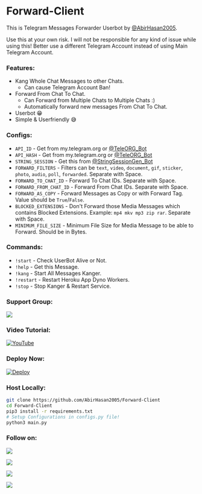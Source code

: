 # Forward-Client
This is Telegram Messages Forwarder Userbot by [@AbirHasan2005](https://github.com/AbirHasan2005).

Use this at your own risk. I will not be responsible for any kind of issue while using this! Better use a different Telegram Account instead of using Main Telegram Account.

### Features:
- Kang Whole Chat Messages to other Chats.
    - Can cause Telegram Account Ban!
- Forward From Chat To Chat.
    - Can Forward from Multiple Chats to Multiple Chats :)
    - Automatically forward new messages From Chat To Chat.
- Userbot 😁
- Simple & Userfriendly 😅

### Configs:
- `API_ID` - Get from my.telegram.org or [@TeleORG_Bot](https://t.me/TeleORG_Bot)
- `API_HASH` - Get from my.telegram.org or [@TeleORG_Bot](https://t.me/TeleORG_Bot)
- `STRING_SESSION` - Get this from [@StringSessionGen_Bot](https://t.me/StringSessionGen_Bot)
- `FORWARD_FILTERS` - Filters can be `text`, `video`, `document`, `gif`, `sticker`, `photo`, `audio`, `poll`, `forwarded`. Separate with Space.
- `FORWARD_TO_CHAT_ID` - Forward To Chat IDs. Separate with Space.
- `FORWARD_FROM_CHAT_ID` - Forward From Chat IDs. Separate with Space.
- `FORWARD_AS_COPY` - Forward Messages as Copy or with Forward Tag. Value should be `True`/`False`.
- `BLOCKED_EXTENSIONS` - Don't Forward those Media Messages which contains Blocked Extensions. Example: `mp4 mkv mp3 zip rar`. Separate with Space.
- `MINIMUM_FILE_SIZE` - Minimum File Size for Media Message to be able to Forward. Should be in Bytes.

### **Commands:**
- `!start` - Check UserBot Alive or Not.
- `!help` - Get this Message.
- `!kang` - Start All Messages Kanger.
- `!restart` - Restart Heroku App Dyno Workers.
- `!stop` - Stop Kanger & Restart Service.

### Support Group:
<a href="https://t.me/linux_repo"><img src="https://img.shields.io/badge/Telegram-Join%20Telegram%20Group-blue.svg?logo=telegram"></a>

### Video Tutorial:
[![YouTube](https://img.shields.io/badge/YouTube-Video%20Tutorial-red?logo=youtube)](https://youtu.be/_xuptk2KUbk)

### Deploy Now:
[![Deploy](https://www.herokucdn.com/deploy/button.svg)](https://heroku.com/deploy?template=https://github.com/AbirHasan2005/Forward-Client)

### Host Locally:
```sh
git clone https://github.com/AbirHasan2005/Forward-Client
cd Forward-Client
pip3 install -r requirements.txt
# Setup Configurations in configs.py file!
python3 main.py
```

### Follow on:
<p align="left">
<a href="https://github.com/AbirHasan2005"><img src="https://img.shields.io/badge/GitHub-Follow%20on%20GitHub-inactive.svg?logo=github"></a>
</p>
<p align="left">
<a href="https://twitter.com/AbirHasan2005"><img src="https://img.shields.io/badge/Twitter-Follow%20on%20Twitter-informational.svg?logo=twitter"></a>
</p>
<p align="left">
<a href="https://facebook.com/AbirHasan2005"><img src="https://img.shields.io/badge/Facebook-Follow%20on%20Facebook-blue.svg?logo=facebook"></a>
</p>
<p align="left">
<a href="https://instagram.com/AbirHasan2005"><img src="https://img.shields.io/badge/Instagram-Follow%20on%20Instagram-important.svg?logo=instagram"></a>
</p>
